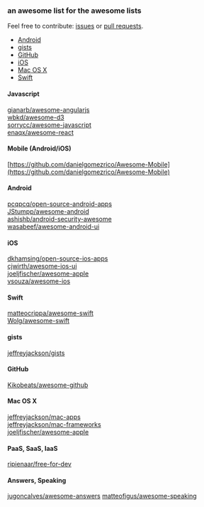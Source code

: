 ### an awesome list for the awesome lists

Feel free to contribute: [issues](https://github.com/AwesomeOpenSource/AwesomeOpenSource/issues) or [pull requests](https://github.com/AwesomeOpenSource/AwesomeOpenSource/pulls).

-  [Android](https://github.com/awesomeopensource/awesomeopensource#android)
-  [gists](https://github.com/awesomeopensource/awesomeopensource#gists)
-  [GitHub](https://github.com/awesomeopensource/awesomeopensource#github)
-  [iOS](https://github.com/awesomeopensource/awesomeopensource#ios)
-  [Mac OS X](https://github.com/awesomeopensource/awesomeopensource#mac-os-x)
-  [Swift](https://github.com/awesomeopensource/awesomeopensource#swift)

#### Javascript
[gianarb/awesome-angularjs](https://github.com/gianarb/awesome-angularjs) <br>
[wbkd/awesome-d3](https://github.com/wbkd/awesome-d3) <br>
[sorrycc/awesome-javascript](https://github.com/sorrycc/awesome-javascript) <br>
[enaqx/awesome-react](https://github.com/enaqx/awesome-react)

#### Mobile (Android/iOS)
[https://github.com/danielgomezrico/Awesome-Mobile](https://github.com/danielgomezrico/Awesome-Mobile)

#### Android
[pcqpcq/open-source-android-apps](https://github.com/pcqpcq/open-source-android-apps) <br>
[JStumpp/awesome-android](https://github.com/JStumpp/awesome-android) <br>
[ashishb/android-security-awesome](https://github.com/ashishb/android-security-awesome) <br>
[wasabeef/awesome-android-ui](https://github.com/wasabeef/awesome-android-ui)

#### iOS
[dkhamsing/open-source-ios-apps](https://github.com/dkhamsing/open-source-ios-apps) <br>
[cjwirth/awesome-ios-ui](https://github.com/cjwirth/awesome-ios-ui) <br>
[joeljfischer/awesome-apple](https://github.com/joeljfischer/awesome-apple) <br>
[vsouza/awesome-ios](https://github.com/vsouza/awesome-ios)

#### Swift
[matteocrippa/awesome-swift](https://github.com/matteocrippa/awesome-swift) <br>
[Wolg/awesome-swift](https://github.com/Wolg/awesome-swift)

#### gists
[jeffreyjackson/gists](https://github.com/jeffreyjackson/gists)

#### GitHub
[Kikobeats/awesome-github](https://github.com/Kikobeats/awesome-github)

#### Mac OS X
[jeffreyjackson/mac-apps](https://github.com/jeffreyjackson/mac-apps) <br>
[jeffreyjackson/mac-frameworks](https://github.com/jeffreyjackson/mac-frameworks) <br>
[joeljfischer/awesome-apple](https://github.com/joeljfischer/awesome-apple)

#### PaaS, SaaS, IaaS
[ripienaar/free-for-dev](https://github.com/ripienaar/free-for-dev)

#### Answers, Speaking
[jugoncalves/awesome-answers](https://github.com/jugoncalves/awesome-answers)
[matteofigus/awesome-speaking](https://github.com/awesome-speaking)

